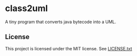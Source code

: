 # class2uml

A tiny program that converts java bytecode into a UML.

## License

This project is licensed under the MIT license. See [LICENSE.txt](LICENSE.txt)
